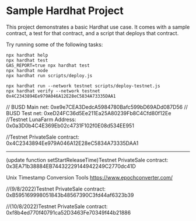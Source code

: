 # Sample Hardhat Project

This project demonstrates a basic Hardhat use case. It comes with a sample contract, a test for that contract, and a script that deploys that contract.

Try running some of the following tasks:

```shell
npx hardhat help
npx hardhat test
GAS_REPORT=true npx hardhat test
npx hardhat node
npx hardhat run scripts/deploy.js

npx hardhat run --network testnet scripts/deploy-testnet.js
npx hardhat verify --network testnet 0x4C2343894Ee979A046A12E28eC5834A73335DAA1

```

// BUSD Main net: 0xe9e7CEA3DedcA5984780Bafc599bD69ADd087D56
// BUSD Test net: 0xeD24FC36d5Ee211Ea25A80239Fb8C4Cfd80f12Ee
//Testnet LunaFarm Address: 0x0a3D0b4C4E369Eb02c4731F102f0E08d534EE951

//Testnet PrivateSale contract: 0x4C2343894Ee979A046A12E28eC5834A73335DAA1

---

(update function setStartReleaseTime)Testnet PrivateSale contract: 0x3EA71b38884EB74432229144942249C2770dc41D

Unix Timestamp Conversion Tools
https://www.epochconverter.com/

//(9/8/2022)Testnet PrivateSale contract: 0xB595169998051843b48567390C3fd44af6323b39

//(10/8/2022)Testnet PrivateSale contract: 0xf8b4ed770f40791ca52D3463Fe70349f44b21886
